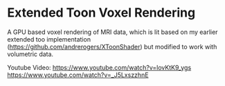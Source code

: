 # Extended Toon Voxel Rendering

A GPU based voxel rendering of MRI data, which is lit based on my earlier extended too implementation (https://github.com/andrerogers/XToonShader) but modified to work with volumetric data.

Youtube Video:
https://www.youtube.com/watch?v=lovKtK9_ygs
https://www.youtube.com/watch?v=_J5LxszzhnE
